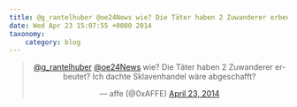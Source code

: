 ```yaml
---
title: @g_rantelhuber @oe24News wie? Die Täter haben 2 Zuwanderer erbeutet? Ich dachte Sklavenhandel wäre abgeschafft?
date: Wed Apr 23 15:07:55 +0000 2014
taxonomy:
    category: blog
---
```

<blockquote class="twitter-tweet" align="center" width="350"><p lang="de" dir="ltr"><a href="https://twitter.com/g_rantelhuber">@g_rantelhuber</a> <a href="https://twitter.com/oe24News">@oe24News</a> wie? Die Täter haben 2 Zuwanderer erbeutet? Ich dachte Sklavenhandel wäre abgeschafft?</p>&mdash; affe (@0xAFFE) <a href="https://twitter.com/0xAFFE/status/458985625459634177">April 23, 2014</a></blockquote>

